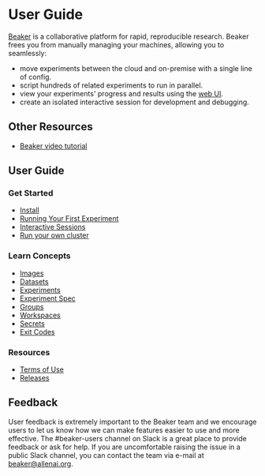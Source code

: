 # User Guide

[Beaker](https://beaker.org) is a collaborative platform for rapid, reproducible research.  Beaker
frees you from manually managing your machines, allowing you to seamlessly:

* move experiments between the cloud and on-premise with a single line of config.
* script hundreds of related experiments to run in parallel.
* view your experiments' progress and results using the [web UI](http://www.beaker.org).
* create an isolated interactive session for development and debugging.

## Other Resources

* [Beaker video tutorial](https://drive.google.com/file/d/1x5YnFcty-L7KKrFbLtIR8ZkA9mGvxiqz/view)

## User Guide

### Get Started

* [Install](/docs/start/install.md)
* [Running Your First Experiment](/docs/start/run.md)
* [Interactive Sessions](/docs/start/interactive.md)
* [Run your own cluster](/docs/start/selfhost.md)

### Learn Concepts

* [Images](/docs/concept/images.md)
* [Datasets](/docs/concept/datasets.md)
* [Experiments](/docs/concept/experiments.md)
* [Experiment Spec](/docs/concept/experiments.md#spec-format)
* [Groups](/docs/concept/groups.md)
* [Workspaces](/docs/concept/workspaces.md)
* [Secrets](/docs/concept/secrets.md)
* [Exit Codes](/docs/concept/exitcodes.md)

### Resources

* [Terms of Use](https://beaker.org/tos)
* [Releases](https://github.com/allenai/beaker/releases)

## Feedback

User feedback is extremely important to the Beaker team and we encourage users to let us know how we can make features easier to use and more effective. The #beaker-users channel on Slack is a great place to provide feedback or ask for help. If you are uncomfortable raising the issue in a public Slack channel, you can contact the team via e-mail at beaker@allenai.org.

